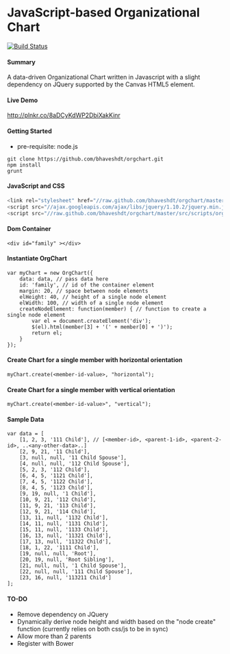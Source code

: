 JavaScript-based Organizational Chart
========================
[![Build Status](https://travis-ci.org/bhaveshdt/orgchart.png?branch=master)](https://travis-ci.org/bhaveshdt/orgchart)

#### Summary
A data-driven Organizational Chart written in Javascript with a slight dependency on JQuery supported by the Canvas HTML5 element.

#### Live Demo
http://plnkr.co/8aDCyKdWP2DbiXakKinr

#### Getting Started
* pre-requisite: node.js

```
git clone https://github.com/bhaveshdt/orgchart.git
npm install
grunt
```

#### JavaScript and CSS
```javascript
<link rel="stylesheet" href="//raw.github.com/bhaveshdt/orgchart/master/src/styles/orgchart.css" />
<script src="//ajax.googleapis.com/ajax/libs/jquery/1.10.2/jquery.min.js" />
<script src="//raw.github.com/bhaveshdt/orgchart/master/src/scripts/orgchart.js" />
```

#### Dom Container 
```
<div id="family" ></div>
```

#### Instantiate OrgChart 
```
var myChart = new OrgChart({
	data: data, // pass data here
	id: 'family', // id of the container element
	margin: 20, // space between node elements
	elHeight: 40, // height of a single node element
	elWidth: 100, // width of a single node element
	createNodeElement: function(member) { // function to create a single node element
		var el = document.createElement('div');
		$(el).html(member[3] + '(' + member[0] + ')');
		return el;
	}
});
```

#### Create Chart for a single member with horizontal orientation
```myChart.create(<member-id-value>, "horizontal");```

#### Create Chart for a single member with vertical orientation 
```myChart.create(<member-id-value>", "vertical");```

#### Sample Data
```
var data = [
	[1, 2, 3, '111 Child'], // [<member-id>, <parent-1-id>, <parent-2-id>, ..<any-other-data>..]
	[2, 9, 21, '11 Child'],
	[3, null, null, '11 Child Spouse'],
	[4, null, null, '112 Child Spouse'],
	[5, 2, 3, '112 Child'],
	[6, 4, 5, '1121 Child'],
	[7, 4, 5, '1122 Child'],
	[8, 4, 5, '1123 Child'],
	[9, 19, null, '1 Child'],
	[10, 9, 21, '112 Child'],
	[11, 9, 21, '113 Child'],
	[12, 9, 21, '114 Child'],
	[13, 11, null, '1132 Child'],
	[14, 11, null, '1131 Child'],
	[15, 11, null, '1133 Child'],
	[16, 13, null, '11321 Child'],
	[17, 13, null, '11322 Child'],
	[18, 1, 22, '1111 Child'],
	[19, null, null, 'Root'],
	[20, 19, null, 'Root Sibling'],
	[21, null, null, '1 Child Spouse'],
	[22, null, null, '111 Child Spouse'],
	[23, 16, null, '113211 Child']
];
```

#### TO-DO
* Remove dependency on JQuery
* Dynamically derive node height and width based on the "node create" function (currently relies on both css/js to be in sync)
* Allow more than 2 parents
* Register with Bower
